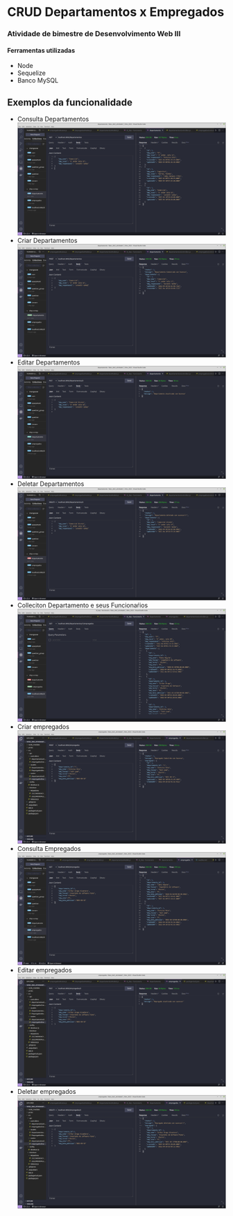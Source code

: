 # CRUD Departamentos x Empregados
### Atividade de bimestre de Desenvolvimento Web III

#### Ferramentas utilizadas 
* Node
* Sequelize
* Banco MySQL

## Exemplos da funcionalidade
* Consulta Departamentos
![](prints/GetDepartamentos.png)
* Criar Departamentos
![](prints/postDepartamentos.png)
* Editar Departamentos
![](prints/updateDepartamentos.png)
* Deletar Departamentos
![](prints/deleteDepartamentos.png)
* Colleciton Departamento e seus Funcionaŕios
![](prints/collectionDepartamentoEmpregados.png)
* Criar empregados
![](prints/postEmpregados.png)
* Consulta Empregados
![](prints/getEmpregados.png)
* Editar empregados
![](prints/updateEmpregados.png)
* Deletar empregados
![](prints/deleteEmpregados.png)








